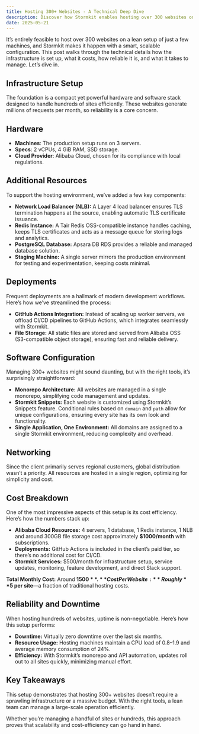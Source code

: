 ```yaml
---
title: Hosting 300+ Websites - A Technical Deep Dive
description: Discover how Stormkit enables hosting over 300 websites on a lean infrastructure, with insights into setup, costs, reliability, and management.
date: 2025-05-21
---
```


It’s entirely feasible to host over 300 websites on a lean setup of just a few machines, and Stormkit makes it happen with a smart, scalable configuration. This post walks through the technical details how the infrastructure is set up, what it costs, how reliable it is, and what it takes to manage. Let’s dive in.

## Infrastructure Setup

The foundation is a compact yet powerful hardware and software stack designed to handle hundreds of sites efficiently. These websites generate millions of requests per month, so reliability is a core concern.

## Hardware

- **Machines**: The production setup runs on 3 servers.
- **Specs**: 2 vCPUs, 4 GiB RAM, SSD storage.
- **Cloud Provider**: Alibaba Cloud, chosen for its compliance with local regulations.

## Additional Resources

To support the hosting environment, we’ve added a few key components:

- **Network Load Balancer (NLB):** A Layer 4 load balancer ensures TLS termination happens at the source, enabling automatic TLS certificate issuance.
- **Redis Instance:** A Tair Redis OSS-compatible instance handles caching, keeps TLS certificates and acts as a message queue for storing logs and analytics.
- **PostgreSQL Database:** Apsara DB RDS provides a reliable and managed database solution.
- **Staging Machine:** A single server mirrors the production environment for testing and experimentation, keeping costs minimal.

## Deployments

Frequent deployments are a hallmark of modern development workflows. Here’s how we’ve streamlined the process:

- **GitHub Actions Integration:** Instead of scaling up worker servers, we offload CI/CD pipelines to GitHub Actions, which integrates seamlessly with Stormkit.
- **File Storage:** All static files are stored and served from Alibaba OSS (S3-compatible object storage), ensuring fast and reliable delivery.

## Software Configuration

Managing 300+ websites might sound daunting, but with the right tools, it’s surprisingly straightforward:

- **Monorepo Architecture:** All websites are managed in a single monorepo, simplifying code management and updates.
- **Stormkit Snippets:** Each website is customized using Stormkit’s Snippets feature. Conditional rules based on `domain` and `path` allow for unique configurations, ensuring every site has its own look and functionality.
- **Single Application, One Environment:** All domains are assigned to a single Stormkit environment, reducing complexity and overhead.

## Networking

Since the client primarily serves regional customers, global distribution wasn’t a priority. All resources are hosted in a single region, optimizing for simplicity and cost.

## Cost Breakdown

One of the most impressive aspects of this setup is its cost efficiency. Here’s how the numbers stack up:

- **Alibaba Cloud Resources:** 4 servers, 1 database, 1 Redis instance, 1 NLB and around 300GB file storage cost approximately **$1000/month** with subscriptions.
- **Deployments:** GitHub Actions is included in the client’s paid tier, so there’s no additional cost for CI/CD.
- **Stormkit Services:** $500/month for infrastructure setup, service updates, monitoring, feature development, and direct Slack support.

**Total Monthly Cost:** Around **$1500**.  
**Cost Per Website:** Roughly **$5 per site**—a fraction of traditional hosting costs.

## Reliability and Downtime

When hosting hundreds of websites, uptime is non-negotiable. Here’s how this setup performs:

- **Downtime:** Virtually zero downtime over the last six months.
- **Resource Usage:** Hosting machines maintain a CPU load of 0.8–1.9 and average memory consumption of 24%.
- **Efficiency:** With Stormkit’s monorepo and API automation, updates roll out to all sites quickly, minimizing manual effort.

## Key Takeaways

This setup demonstrates that hosting 300+ websites doesn’t require a sprawling infrastructure or a massive budget. With the right tools, a lean team can manage a large-scale operation efficiently.

Whether you’re managing a handful of sites or hundreds, this approach proves that scalability and cost-efficiency can go hand in hand.

